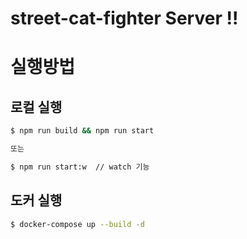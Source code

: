 # street-cat-fighter Server !!

# 실행방법

## 로컬 실행

```sh
$ npm run build && npm run start

또는

$ npm run start:w  // watch 기능
```

## 도커 실행

```sh
$ docker-compose up --build -d
```
